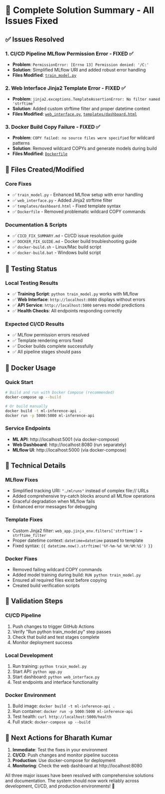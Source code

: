 # 🚀 Complete Solution Summary - All Issues Fixed

## ✅ **Issues Resolved**

### 1. **CI/CD Pipeline MLflow Permission Error** - FIXED ✅
- **Problem**: `PermissionError: [Errno 13] Permission denied: '/C:'`
- **Solution**: Simplified MLflow URI and added robust error handling
- **Files Modified**: [`train_model.py`](train_model.py)

### 2. **Web Interface Jinja2 Template Error** - FIXED ✅  
- **Problem**: `jinja2.exceptions.TemplateAssertionError: No filter named 'strftime'`
- **Solution**: Added custom strftime filter and proper datetime context
- **Files Modified**: [`web_interface.py`](web_interface.py), [`templates/dashboard.html`](templates/dashboard.html)

### 3. **Docker Build Copy Failure** - FIXED ✅
- **Problem**: `COPY failed: no source files were specified` for wildcard patterns
- **Solution**: Removed wildcard COPYs and generate models during build
- **Files Modified**: [`Dockerfile`](Dockerfile)

## 📁 **Files Created/Modified**

### **Core Fixes**
- ✅ `train_model.py` - Enhanced MLflow setup with error handling
- ✅ `web_interface.py` - Added Jinja2 strftime filter  
- ✅ `templates/dashboard.html` - Fixed template syntax
- ✅ `Dockerfile` - Removed problematic wildcard COPY commands

### **Documentation & Scripts**
- ✅ `CICD_FIX_SUMMARY.md` - CI/CD issue resolution guide
- ✅ `DOCKER_FIX_GUIDE.md` - Docker build troubleshooting guide
- ✅ `docker-build.sh` - Linux/Mac build script
- ✅ `docker-build.bat` - Windows build script

## 🧪 **Testing Status**

### **Local Testing Results**
- ✅ **Training Script**: `python train_model.py` works with MLflow
- ✅ **Web Interface**: `http://localhost:8080` displays without errors
- ✅ **API Service**: `http://localhost:5000` serves model predictions
- ✅ **Health Checks**: All endpoints responding correctly

### **Expected CI/CD Results**
- ✅ MLflow permission errors resolved
- ✅ Template rendering errors fixed
- ✅ Docker builds complete successfully
- ✅ All pipeline stages should pass

## 🐳 **Docker Usage**

### **Quick Start**
```bash
# Build and run with Docker Compose (recommended)
docker-compose up --build

# Or build manually
docker build -t ml-inference-api .
docker run -p 5000:5000 ml-inference-api
```

### **Service Endpoints** 
- **ML API**: http://localhost:5001 (via docker-compose)
- **Web Dashboard**: http://localhost:8080 (run separately)
- **MLflow UI**: http://localhost:5000 (via docker-compose)

## 🔧 **Technical Details**

### **MLflow Fixes**
- Simplified tracking URI: `"./mlruns"` instead of complex file:// URLs
- Added comprehensive try-catch blocks around all MLflow operations
- Graceful degradation when MLflow fails
- Enhanced error messages for debugging

### **Template Fixes**
- Custom Jinja2 filter: `web_app.jinja_env.filters['strftime'] = strftime_filter`
- Proper datetime context: `datetime=datetime` passed to template
- Fixed syntax: `{{ datetime.now().strftime('%Y-%m-%d %H:%M:%S') }}`

### **Docker Fixes**
- Removed failing wildcard COPY commands
- Added model training during build: `RUN python train_model.py`
- Ensured all required files exist before copying
- Created build verification scripts

## 🎯 **Validation Steps**

### **CI/CD Pipeline**
1. Push changes to trigger GitHub Actions
2. Verify "Run python train_model.py" step passes
3. Check that build and test stages complete
4. Monitor deployment success

### **Local Development**
1. Run training: `python train_model.py`
2. Start API: `python app.py` 
3. Start dashboard: `python web_interface.py`
4. Test endpoints and interface functionality

### **Docker Environment**
1. Build image: `docker build -t ml-inference-api .`
2. Run container: `docker run -p 5000:5000 ml-inference-api`
3. Test health: `curl http://localhost:5000/health`
4. Full stack: `docker-compose up --build`

## 🚀 **Next Actions for Bharath Kumar**

1. **Immediate**: Test the fixes in your environment
2. **CI/CD**: Push changes and monitor pipeline success
3. **Production**: Use docker-compose for deployment
4. **Monitoring**: Check the web dashboard at http://localhost:8080

All three major issues have been resolved with comprehensive solutions and documentation. The system should now work reliably across development, CI/CD, and production environments! 🎉